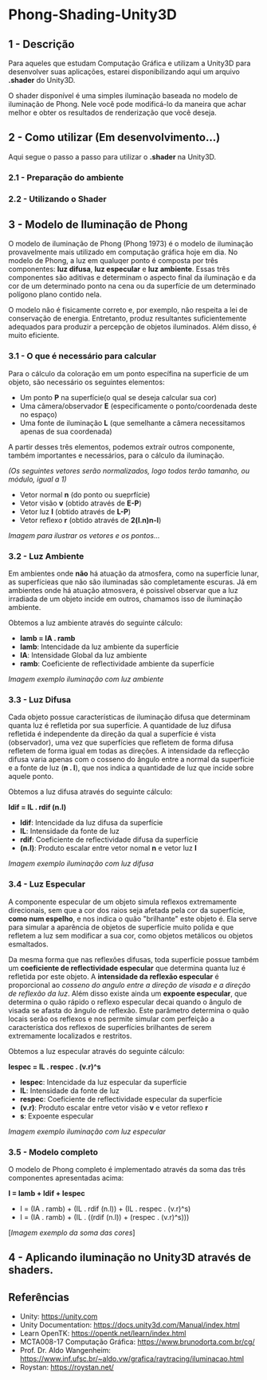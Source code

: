 # Phong-Shading-Unity3D

## 1 - Descrição
Para aqueles que estudam Computação Gráfica e utilizam a Unity3D para desenvolver suas aplicações, estarei disponibilizando aqui um arquivo **.shader** do Unity3D.

O shader disponível é uma simples iluminação baseada no modelo de iluminação de Phong. Nele você pode modificá-lo da maneira que achar melhor e obter os resultados de renderização que você deseja.

## 2 - Como utilizar (Em desenvolvimento...)
Aqui segue o passo a passo para utilizar o **.shader** na Unity3D.

### 2.1 - Preparação do ambiente

### 2.2 - Utilizando o Shader

## 3 - Modelo de Iluminação de Phong
O modelo de iluminação de Phong (Phong 1973) é o modelo de iluminação provavelmente mais utilizado em computação gráfica hoje em dia. No modelo de Phong, a luz em qualuqer ponto é composta por três componentes: **luz difusa**, **luz especular** e **luz ambiente**. Essas três componentes são aditivas e determinam o aspecto final da iluminação e da cor de um determinado ponto na cena ou da superfície de um determinado polígono plano contido nela.

O modelo não é fisicamente correto e, por exemplo, não respeita a lei de conservação de energia. Entretanto, produz resultantes suficientemente adequados para produzir a percepção de objetos iluminados. Além disso, é muito eficiente.

### 3.1 -  O que é necessário para calcular
Para o cálculo da coloração em um ponto específina na superficie de um objeto, são necessário os seguintes elementos:
- Um ponto **P** na superfície(o qual se deseja calcular sua cor)
- Uma câmera/observador **E** (especificamente o ponto/coordenada deste no espaço)
- Uma fonte de iluminação **L** (que semelhante a câmera necessitamos apenas de sua coordenada)

A partir desses três elementos, podemos extraír outros componente, também importantes e necessários, para o cálculo da iluminação.

*(Os seguintes vetores serão normalizados, logo todos terão tamanho, ou módulo, igual a 1)*
- Vetor normal **n** (do ponto ou sueprfície)
- Vetor visão **v** (obtido através de **E-P**)
- Vetor luz **l** (obtido através de **L-P**)
- Vetor reflexo **r** (obtido através de **2(l.n)n-l**)

*Imagem para ilustrar os vetores e os pontos...*

### 3.2 - Luz Ambiente
Em ambientes onde **não** há atuação da atmosfera, como na superfície lunar, as superfícieas que não são iluminadas são completamente escuras. Já em ambientes onde há atuação atmosvera, é poissível observar que a luz irradiada de um objeto incide em outros, chamamos isso de iluminação ambiente.

Obtemos a luz ambiente através do seguinte cálculo:

- **Iamb = IA . ramb**
- **Iamb**: Intencidade da luz ambiente da superfície
- **IA**: Intensidade Global da luz ambiente 
- **ramb**: Coeficiente de reflectividade ambiente da superfície

*Imagem exemplo iluminação com luz ambiente*

### 3.3 - Luz Difusa
Cada objeto possue características de iluminação difusa que determinam quanta luz é refletida por sua superfície. A quantidade de luz difusa refletida é independente da direção da qual a superfície é vista (observador), uma vez que superfícies que refletem de forma difusa refletem de forma igual em todas as direções. A intensidade da reflecção difusa varia apenas com o cosseno do ângulo entre a normal da superfície e a fonte de luz (**n . l**), que nos indica a quantidade de luz que incide sobre aquele ponto.

Obtemos a luz difusa através do seguinte cálculo:

**Idif = IL . rdif (n.l)**
- **Idif**: Intencidade da luz difusa da superfície
- **IL**: Intensidade da fonte de luz
- **rdif**: Coeficiente de reflectividade difusa da superfície
- **(n.l)**: Produto escalar entre vetor nomal **n** e vetor luz **l**

*Imagem exemplo iluminação com luz difusa*

### 3.4 - Luz Especular
A componente especular de um objeto simula reflexos extremamente direcionais, sem que a cor dos raios seja afetada pela cor da superfície, **como num espelho**, e nos indica o quão "brilhante" este objeto é. Ela serve para simular a aparência de objetos de superfície muito polida e que refletem a luz sem modificar a sua cor, como objetos metálicos ou objetos esmaltados.

Da mesma forma que nas reflexões difusas, toda superfície possue também um **coeficiente de reflectividade especular** que determina quanta luz é refletida por este objeto. A **intensidade da reflexão especular** é proporcional ao *cosseno do angulo entre a direção de visada e a direção de reflexão da luz*. Além disso existe ainda um **expoente especular**, que determina o quão rápido o reflexo especular decai quando o ângulo de visada se afasta do ângulo de reflexão. Este parâmetro determina o quão locais serão os reflexos e nos permite simular com perfeição a característica dos reflexos de superfícies brilhantes de serem extremamente localizados e restritos.

Obtemos a luz especular através do seguinte cálculo:

**Iespec = IL . respec . (v.r)^s**
- **Iespec**: Intencidade da luz especular da superfície
- **IL**: Intensidade da fonte de luz
- **respec**: Coeficiente de reflectividade especular da superfície
- **(v.r)**: Produto escalar entre vetor visão **v** e vetor reflexo **r**
- **s**: Expoente especular

*Imagem exemplo iluminação com luz especular*

### 3.5 - Modelo completo
O modelo de Phong completo é implementado através da soma das três componentes apresentadas acima:

**I = Iamb + Idif + Iespec**

- I = (IA . ramb) + (IL . rdif (n.l)) + (IL . respec . (v.r)^s)
- I = (IA . ramb) + (IL . ((rdif (n.l)) + (respec . (v.r)^s)))

[*Imagem exemplo da soma das cores*]

## 4 - Aplicando iluminação no Unity3D através de shaders.

## Referências
- Unity: <https://unity.com>
- Unity Documentation: <https://docs.unity3d.com/Manual/index.html>
- Learn OpenTK: <https://opentk.net/learn/index.html>
- MCTA008-17 Computação Gráfica: <https://www.brunodorta.com.br/cg/>
- Prof. Dr. Aldo Wangenheim: <https://www.inf.ufsc.br/~aldo.vw/grafica/raytracing/iluminacao.html>
- Roystan: <https://roystan.net/>
